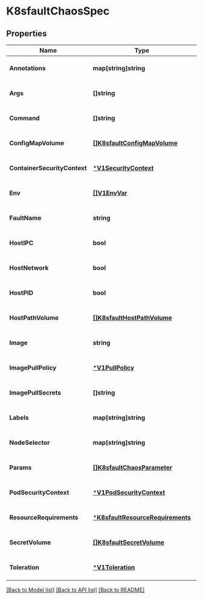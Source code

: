 # K8sfaultChaosSpec

## Properties
Name | Type | Description | Notes
------------ | ------------- | ------------- | -------------
**Annotations** | **map[string]string** |  | [optional] [default to null]
**Args** | **[]string** |  | [optional] [default to null]
**Command** | **[]string** |  | [optional] [default to null]
**ConfigMapVolume** | [**[]K8sfaultConfigMapVolume**](k8sfault.ConfigMapVolume.md) |  | [optional] [default to null]
**ContainerSecurityContext** | [***V1SecurityContext**](v1.SecurityContext.md) |  | [optional] [default to null]
**Env** | [**[]V1EnvVar**](v1.EnvVar.md) |  | [optional] [default to null]
**FaultName** | **string** |  | [optional] [default to null]
**HostIPC** | **bool** |  | [optional] [default to null]
**HostNetwork** | **bool** |  | [optional] [default to null]
**HostPID** | **bool** |  | [optional] [default to null]
**HostPathVolume** | [**[]K8sfaultHostPathVolume**](k8sfault.HostPathVolume.md) |  | [optional] [default to null]
**Image** | **string** |  | [optional] [default to null]
**ImagePullPolicy** | [***V1PullPolicy**](v1.PullPolicy.md) |  | [optional] [default to null]
**ImagePullSecrets** | **[]string** |  | [optional] [default to null]
**Labels** | **map[string]string** |  | [optional] [default to null]
**NodeSelector** | **map[string]string** |  | [optional] [default to null]
**Params** | [**[]K8sfaultChaosParameter**](k8sfault.ChaosParameter.md) |  | [optional] [default to null]
**PodSecurityContext** | [***V1PodSecurityContext**](v1.PodSecurityContext.md) |  | [optional] [default to null]
**ResourceRequirements** | [***K8sfaultResourceRequirements**](k8sfault.ResourceRequirements.md) |  | [optional] [default to null]
**SecretVolume** | [**[]K8sfaultSecretVolume**](k8sfault.SecretVolume.md) |  | [optional] [default to null]
**Toleration** | [***V1Toleration**](v1.Toleration.md) |  | [optional] [default to null]

[[Back to Model list]](../README.md#documentation-for-models) [[Back to API list]](../README.md#documentation-for-api-endpoints) [[Back to README]](../README.md)

